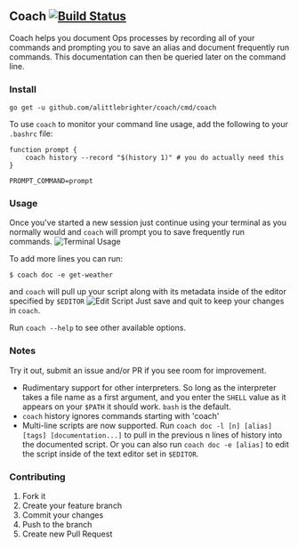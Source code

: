 ## Coach [![Build Status](https://travis-ci.org/alittlebrighter/coach.svg?branch=master)](http://travis-ci.org/alittlebrighter/coach)

Coach helps you document Ops processes by recording all of your commands and prompting you to save an alias and document frequently run commands.  This 
documentation can then be queried later on the command line.

### Install
`go get -u github.com/alittlebrighter/coach/cmd/coach`

To use `coach` to monitor your command line usage, add the following to your `.bashrc` file: 
```
function prompt {
    coach history --record "$(history 1)" # you do actually need this
}

PROMPT_COMMAND=prompt
```

### Usage
Once you've started a new session just continue using your terminal as you normally would and `coach` will prompt you to save frequently run commands.
![Terminal Usage](https://i.imgur.com/ear5FUW.jpg)

To add more lines you can run:
```
$ coach doc -e get-weather
```
and `coach` will pull up your script along with its metadata inside of the editor specified by `$EDITOR`
![Edit Script](https://i.imgur.com/QOUR1UY.png)
Just save and quit to keep your changes in `coach`.

Run `coach --help` to see other available options. 

### Notes
Try it out, submit an issue and/or PR if you see room for improvement.

- Rudimentary support for other interpreters.  So long as the interpreter takes a file name as a first argument, and you enter the `SHELL` value as it appears on your `$PATH` it should work.  `bash` is the default.
- `coach` history ignores commands starting with 'coach'
- Multi-line scripts are now supported.  Run `coach doc -l [n] [alias] [tags] [documentation...]` to pull in the previous n lines of history into the documented script.  Or you can also run `coach doc -e [alias]` to edit the script inside of the text editor set in `$EDITOR`.

### Contributing

1. Fork it
2. Create your feature branch
3. Commit your changes
4. Push to the branch
5. Create new Pull Request